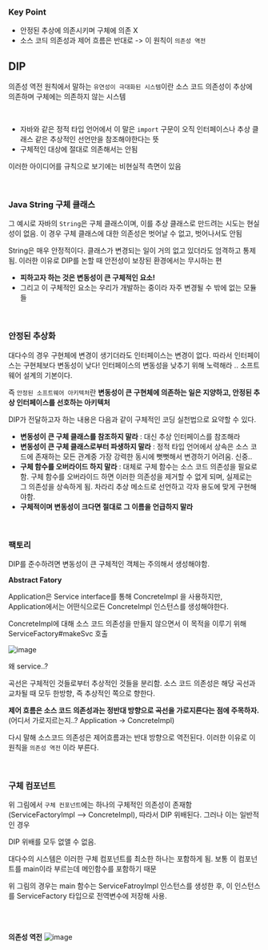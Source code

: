 ### Key Point
- 안정된 추상에 의존시키며 구체에 의존 X 
- 소스 코듸 의존성과 제어 흐름은 반대로 -> 이 원칙이 `의존성 역전` 

## DIP
의존성 역전 원칙에서 말하는 `유연성이 극대화된 시스템`이란 소스 코드 의존성이 추상에 의존하며 구체에는 의존하지 않는 시스템

<br>

- 자바와 같은 정적 타입 언어에서 이 말은 `import` 구문이 오직 인터페이스나 추상 클래스 같은 추상적인 선언만을 참조해야한다는 뜻 
- 구체적인 대상에 절대로 의존해서는 안됨 

이러한 아이디어를 규칙으로 보기에는 비현실적 측면이 있음 

<br>

### Java String 구체 클래스 
그 예시로 자바의 `String`은 구체 클래스이며, 이를 추상 클래스로 만드려는 시도는 현실성이 없음. 이 경우 구체 클래스에 대한 의존성은 벗어날 수 없고, 벗어나서도 안됨 

String은 매우 안정적이다. 클래스가 변경되는 일이 거의 없고 있더라도 엄격하고 통제 됨. 
이러한 이유로 DIP를 논할 때 안전성이 보장된 환경에서는 무시하는 편 

- **피하고자 하는 것은 변동성이 큰 구체적인 요소!** 
- 그리고 이 구체적인 요소는 우리가 개발하는 중이라 자주 변경될 수 밖에 없는 모듈들 

<br>

### 안정된 추상화
대다수의 경우 구현체에 변경이 생기더라도 인터페이스는 변경이 없다. 따라서 인터페이스는 구현체보다 변동성이 낮다! 
인터페이스의 변동성을 낮추기 위해 노력해라 .. 소프트웨어 설계의 기본이다. 

즉 `안정된 소프트웨어 아키텍처`란 **변동성이 큰 구현체에 의존하는 일은 지양하고, 안정된 추상 인터페이스를 선호하는 아키텍처**

DIP가 전달하고자 하는 내용은 다음과 같이 구체적인 코딩 실천법으로 요약할 수 있다. 
- **변동성이 큰 구체 클래스를 참조하지 말라** : 대신 추상 인터페이스를 참조해라 
- **변동성이 큰 구체 클래스로부터 파생하지 말라** : 정적 타입 언어에서 상속은 소스 코드에 존재하는 모든 관계중 가장 강력한 동시에 뻣뻣해서 변경하기 어려움. 신중..
- **구체 함수를 오버라이드 하지 말라** : 대체로 구체 함수는 소스 코드 의존성을 필요로함. 구체 함수를 오버라이드 하면 이러한 의존성을 제거할 수 없게 되며, 실제로는 그 의존성을 상속하게 됨. 차라리 추상 메소드로 선언하고 각자 용도에 맞게 구현해야함. 
- **구체적이며 변동성이 크다면 절대로 그 이름을 언급하지 말라**

<br>

### 팩토리 
DIP를 준수하려면 변동성이 큰 구체적인 객체는 주의해서 생성해야함. 

**Abstract Fatory**

Application은 Service interface를 통해 ConcreteImpl 을 사용하지만, Application에서는 어떤식으로든 ConcreteImpl 인스턴스를 생성해야한다. 

ConcreteImpl에 대해 소스 코드 의존성을 만들지 않으면서 이 목적을 이루기 위해 ServiceFactory#makeSvc 호출 

![image](https://user-images.githubusercontent.com/20153890/120923232-6c906400-c708-11eb-9132-c6452d92541f.png)

왜 service..?

곡선은 구체적인 것들로부터 추상적인 것들을 분리함. 소스 코드 의존성은 해당 곡선과 교차될 때 모두 한방향, 즉 추상적인 쪽으로 향한다. 

**제어 흐름은 소스 코드 의존성과는 정반대 방향으로 곡선을 가로지른다는 점에 주목하자.** (어디서 가로지르는지..? Application -> ConcreteImpl)

다시 말해 소스코드 의존성은 제어흐름과는 반대 방향으로 역전된다. 이러한 이유로 이 원칙을 `의존성 역전` 이라 부른다. 

<br>

### 구체 컴포넌트 
위 그림에서 `구체 컨포넌트`에는 하나의 구체적인 의존성이 존재함 (ServiceFactoryImpl --> ConcreteImpl), 따라서 DIP 위배된다. 그러나 이는 일반적인 경우

DIP 위배를 모두 없앨 수 없음. 

대다수의 시스템은 이러한 구체 컴포넌트를 최소한 하나는 포함하게 됨. 보통 이 컴포넌트를 main이라 부르는데 메인함수를 포함하기 때문 

위 그림의 경우는 main 함수는 ServiceFatroyImpl 인스턴스를 생성한 후, 이 인스턴스를 ServiceFactory 타입으로 전역변수에 저장해 사용. 


<br>
<br>

**의존성 역전**
![image](https://user-images.githubusercontent.com/20153890/120923951-4076e200-c70c-11eb-9d4e-7836fd1d905a.png)

